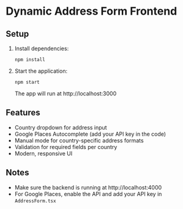 # Dynamic Address Form Frontend

## Setup
1. Install dependencies:
   ```
   npm install
   ```
2. Start the application:
   ```
   npm start
   ```
   The app will run at http://localhost:3000

## Features
- Country dropdown for address input
- Google Places Autocomplete (add your API key in the code)
- Manual mode for country-specific address formats
- Validation for required fields per country
- Modern, responsive UI

## Notes
- Make sure the backend is running at http://localhost:4000
- For Google Places, enable the API and add your API key in `AddressForm.tsx`